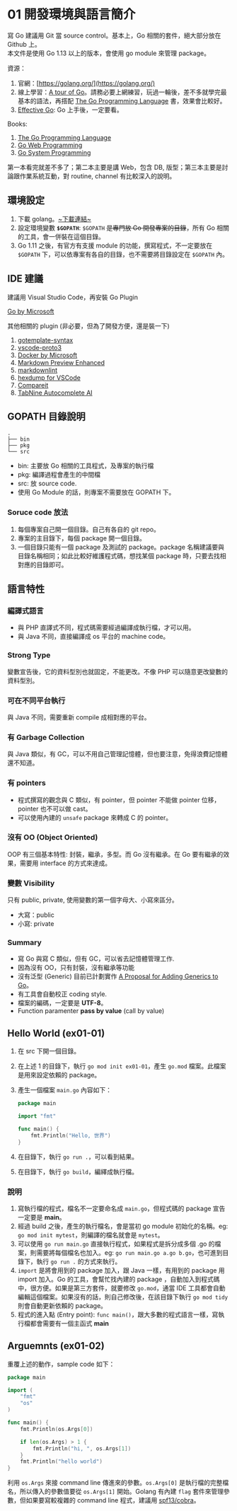 # 01 開發環境與語言簡介

寫 Go 建議用 Git 當 source control。基本上，Go 相關的套件，絕大部分放在 Github 上。  
本文件是使用 Go 1.13 以上的版本，會使用 go module 來管理 package。

資源：

1. 官網：[https://golang.org/](https://golang.org/)
1. 線上學習：[A tour of Go](https://tour.golang.org/welcome/1)。請務必要上網練習，玩過一輪後，差不多就學完最基本的語法，再撘配 [The Go Programming Language](https://www.amazon.com/Programming-Language-Addison-Wesley-Professional-Computing-ebook/dp/B0184N7WWS) 書，效果會比較好。
1. [Effective Go](https://golang.org/doc/effective_go.html): Go 上手後，一定要看。

Books:

1. [The Go Programming Language](https://www.amazon.com/Programming-Language-Addison-Wesley-Professional-Computing-ebook/dp/B0184N7WWS)
1. [Go Web Programming](https://www.manning.com/books/go-web-programming)
1. [Go System Programming](https://www.packtpub.com/networking-and-servers/go-systems-programming)

第一本看完就差不多了；第二本主要是講 Web，包含 DB, 版型；第三本主要是討論跟作業系統互動，對 routine, channel 有比較深入的說明。

## 環境設定

1. 下載 golang。[~下載連結~](https://golang.org/dl/)
1. 設定環境變數 **`$GOPATH`**: `$GOPATH` ~~是專門放 Go 開發專案的目錄~~，所有 Go 相關的工具，會一併裝在這個目錄。
1. Go 1.11 之後，有官方有支援 module  的功能，撰寫程式，不一定要放在 `$GOPATH` 下，可以依專案有各自的目錄，也不需要將目錄設定在 `$GOPATH` 內。

## IDE 建議

建議用 Visual Studio Code，再安裝 Go Plugin

[Go by Microsoft](https://marketplace.visualstudio.com/items?itemName=ms-vscode.Go)

其他相關的 plugin (非必要，但為了開發方便，還是裝一下)

1. [gotemplate-syntax](https://marketplace.visualstudio.com/items?itemName=casualjim.gotemplate)
1. [vscode-proto3](https://marketplace.visualstudio.com/items?itemName=zxh404.vscode-proto3)
1. [Docker by Microsoft](https://marketplace.visualstudio.com/items?itemName=PeterJausovec.vscode-docker)
1. [Markdown Preview Enhanced](https://marketplace.visualstudio.com/items?itemName=shd101wyy.markdown-preview-enhanced)
1. [markdownlint](https://marketplace.visualstudio.com/items?itemName=DavidAnson.vscode-markdownlint)
1. [hexdump for VSCode](https://marketplace.visualstudio.com/items?itemName=slevesque.vscode-hexdump)
1. [Compareit](https://marketplace.visualstudio.com/items?itemName=in4margaret.compareit)
1. [TabNine Autocomplete AI](https://marketplace.visualstudio.com/items?itemName=TabNine.tabnine-vscode)

## GOPATH 目錄說明

```text
.
├── bin
├── pkg
└── src
```

- bin: 主要放 Go 相關的工具程式，及專案的執行檔
- pkg: 編譯過程會產生的中間檔
- src: 放 source code.
- 使用 Go Module 的話，則專案不需要放在 GOPATH 下。

### Soruce code 放法

1. 每個專案自己開一個目錄。自己有各自的 git repo。
1. 專案的主目錄下，每個 package 開一個目錄。
1. 一個目錄只能有一個 package 及測試的 package。package 名稱建議要與目錄名稱相同；如此比較好維護程式碼，想找某個 package 時，只要去找相對應的目錄即可。

## 語言特性

### 編譯式語言

- 與 PHP 直譯式不同，程式碼需要經過編譯成執行檔，才可以用。
- 與 Java 不同，直接編譯成 os 平台的 machine code。

### Strong Type

變數宣告後，它的資料型別也就固定，不能更改。不像 PHP 可以隨意更改變數的資料型別。

### 可在不同平台執行

與 Java 不同，需要重新 compile 成相對應的平台。

### 有 Garbage Collection

與 Java 類似，有 GC，可以不用自己管理記憶體，但也要注意，免得浪費記憶體還不知道。

### 有 pointers

- 程式撰寫的觀念與 C 類似，有 pointer，但 pointer 不能做 pointer 位移，pointer 也不可以做 cast。
- 可以使用內建的 `unsafe` package 來轉成 C 的 pointer。

### 沒有 OO (Object Oriented)

OOP 有三個基本特性: 封裝，繼承，多型。而 Go 沒有繼承。在 Go 要有繼承的效果，需要用 interface 的方式來達成。

### 變數 Visibility

只有 public, private, 使用變數的第一個字母大、小寫來區分。

- 大寫：public
- 小寫: private

### Summary

- 寫 Go 與寫 C 類似，但有 GC，可以省去記憶體管理工作.
- 因為沒有 OO，只有封裝，沒有繼承等功能
- 沒有泛型 (Generic) 目前已計劃實作 [A Proposal for Adding Generics to Go](https://blog.golang.org/generics-proposal)。
- 有工具會自動校正 coding style.
- 檔案的編碼，一定要是 **UTF-8**。
- Function paramenter **pass by value** (call by value)

## Hello World (ex01-01)

1. 在 src 下開一個目錄。
1. 在上述 1 的目錄下，執行 `go mod init ex01-01`，產生 `go.mod` 檔案。此檔案是用來設定依賴的 package。
1. 產生一個檔案 `main.go` 內容如下：

    ```go {.line-numbers}
    package main

    import "fmt"

    func main() {
        fmt.Println("Hello, 世界")
    }
    ```

1. 在目錄下，執行 `go run .`，可以看到結果。
1. 在目錄下，執行 `go build`，編繹成執行檔。

### 說明

1. 寫執行檔的程式，檔名不一定要命名成 `main.go`，但程式碼的 package 宣告一定要是 **main**。
1. 經過 build 之後，產生的執行檔名，會是當初 go module 初始化的名稱。eg: `go mod init mytest`，則編譯的檔名就會是 `mytest`。
1. 可以使用 `go run main.go` 直接執行程式，如果程式是拆分成多個 .go 的檔案，則需要將每個檔名也加入。eg: `go run main.go a.go b.go`，也可進到目錄下，執行 `go run .` 的方式來執行。
1. `import` 是將會用到的 package 加入，跟 Java 一樣，有用到的 package 用 import 加入。Go 的工具，會幫忙找內建的 package ，自動加入到程式碼中，很方便。如果是第三方套件，就要修改 `go.mod`，通當 IDE 工具都會自動編輯這個檔案。如果沒有的話，則自己修改後，在該目錄下執行 `go mod tidy` 則會自動更新依賴的 package。
1. 程式的進入點 (Entry point): `func main()`，跟大多數的程式語言一樣，寫執行檔都會需要有一個主函式 **main**

## Arguemnts (ex01-02)

重覆上述的動作，sample code 如下：

```go {.line-numbers}
package main

import (
    "fmt"
    "os"
)

func main() {
    fmt.Println(os.Args[0])

    if len(os.Args) > 1 {
        fmt.Println("hi, ", os.Args[1])
    }
    fmt.Println("hello world")
}
```

利用 `os.Args` 來接 command line 傳進來的參數。`os.Args[0]` 是執行檔的完整檔名，所以傳入的參數值要從 `os.Args[1]` 開始。Golang 有內建 `flag` 套件來管理參數，但如果要寫較複雜的 command line 程式，建議用 [spf13/cobra](https://github.com/spf13/cobra)。
